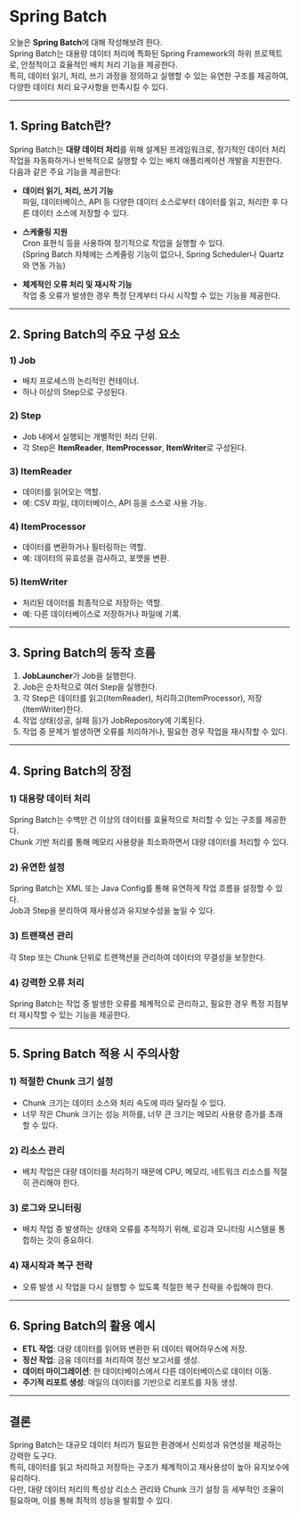 # Spring Batch

오늘은 **Spring Batch**에 대해 작성해보려 한다.  
Spring Batch는 대용량 데이터 처리에 특화된 Spring Framework의 하위 프로젝트로, 안정적이고 효율적인 배치 처리 기능을 제공한다.  
특히, 데이터 읽기, 처리, 쓰기 과정을 정의하고 실행할 수 있는 유연한 구조를 제공하여, 다양한 데이터 처리 요구사항을 만족시킬 수 있다.

---

## 1. Spring Batch란?

Spring Batch는 **대량 데이터 처리**를 위해 설계된 프레임워크로, 정기적인 데이터 처리 작업을 자동화하거나 반복적으로 실행할 수 있는 배치 애플리케이션 개발을 지원한다.  
다음과 같은 주요 기능을 제공한다:

- **데이터 읽기, 처리, 쓰기 기능**  
  파일, 데이터베이스, API 등 다양한 데이터 소스로부터 데이터를 읽고, 처리한 후 다른 데이터 소스에 저장할 수 있다.

- **스케줄링 지원**  
  Cron 표현식 등을 사용하여 정기적으로 작업을 실행할 수 있다.  
  (Spring Batch 자체에는 스케줄링 기능이 없으나, Spring Scheduler나 Quartz와 연동 가능)

- **체계적인 오류 처리 및 재시작 기능**  
  작업 중 오류가 발생한 경우 특정 단계부터 다시 시작할 수 있는 기능을 제공한다.

---

## 2. Spring Batch의 주요 구성 요소

### **1) Job**
- 배치 프로세스의 논리적인 컨테이너.
- 하나 이상의 Step으로 구성된다.

### **2) Step**
- Job 내에서 실행되는 개별적인 처리 단위.
- 각 Step은 **ItemReader**, **ItemProcessor**, **ItemWriter**로 구성된다.

### **3) ItemReader**
- 데이터를 읽어오는 역할.
- 예: CSV 파일, 데이터베이스, API 등을 소스로 사용 가능.

### **4) ItemProcessor**
- 데이터를 변환하거나 필터링하는 역할.
- 예: 데이터의 유효성을 검사하고, 포맷을 변환.

### **5) ItemWriter**
- 처리된 데이터를 최종적으로 저장하는 역할.
- 예: 다른 데이터베이스로 저장하거나 파일에 기록.

---

## 3. Spring Batch의 동작 흐름

1. **JobLauncher**가 Job을 실행한다.
2. Job은 순차적으로 여러 Step을 실행한다.
3. 각 Step은 데이터를 읽고(ItemReader), 처리하고(ItemProcessor), 저장(ItemWriter)한다.
4. 작업 상태(성공, 실패 등)가 JobRepository에 기록된다.
5. 작업 중 문제가 발생하면 오류를 처리하거나, 필요한 경우 작업을 재시작할 수 있다.

---

## 4. Spring Batch의 장점

### **1) 대용량 데이터 처리**
Spring Batch는 수백만 건 이상의 데이터를 효율적으로 처리할 수 있는 구조를 제공한다.  
Chunk 기반 처리를 통해 메모리 사용량을 최소화하면서 대량 데이터를 처리할 수 있다.

### **2) 유연한 설정**
Spring Batch는 XML 또는 Java Config를 통해 유연하게 작업 흐름을 설정할 수 있다.  
Job과 Step을 분리하여 재사용성과 유지보수성을 높일 수 있다.

### **3) 트랜잭션 관리**
각 Step 또는 Chunk 단위로 트랜잭션을 관리하여 데이터의 무결성을 보장한다.

### **4) 강력한 오류 처리**
Spring Batch는 작업 중 발생한 오류를 체계적으로 관리하고, 필요한 경우 특정 지점부터 재시작할 수 있는 기능을 제공한다.

---

## 5. Spring Batch 적용 시 주의사항

### **1) 적절한 Chunk 크기 설정**  
- Chunk 크기는 데이터 소스와 처리 속도에 따라 달라질 수 있다.  
- 너무 작은 Chunk 크기는 성능 저하를, 너무 큰 크기는 메모리 사용량 증가를 초래할 수 있다.

### **2) 리소스 관리**  
- 배치 작업은 대량 데이터를 처리하기 때문에 CPU, 메모리, 네트워크 리소스를 적절히 관리해야 한다.

### **3) 로그와 모니터링**  
- 배치 작업 중 발생하는 상태와 오류를 추적하기 위해, 로깅과 모니터링 시스템을 통합하는 것이 중요하다.

### **4) 재시작과 복구 전략**  
- 오류 발생 시 작업을 다시 실행할 수 있도록 적절한 복구 전략을 수립해야 한다.

---

## 6. Spring Batch의 활용 예시

- **ETL 작업**: 대량 데이터를 읽어와 변환한 뒤 데이터 웨어하우스에 저장.  
- **정산 작업**: 금융 데이터를 처리하여 정산 보고서를 생성.  
- **데이터 마이그레이션**: 한 데이터베이스에서 다른 데이터베이스로 데이터 이동.  
- **주기적 리포트 생성**: 매일의 데이터를 기반으로 리포트를 자동 생성.

---

## 결론

Spring Batch는 대규모 데이터 처리가 필요한 환경에서 신뢰성과 유연성을 제공하는 강력한 도구다.  
특히, 데이터를 읽고 처리하고 저장하는 구조가 체계적이고 재사용성이 높아 유지보수에 유리하다.  
다만, 대량 데이터 처리의 특성상 리소스 관리와 Chunk 크기 설정 등 세부적인 조율이 필요하며, 이를 통해 최적의 성능을 발휘할 수 있다.